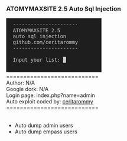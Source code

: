 <h3>ATOMYMAXSITE 2.5 Auto Sql Injection</h3>
<img src="screenshot/atom_auto_sqli.png">
<br/>===========================<br/>
Author: N/A<br/>
Google dork: N/A<br/>
Login page: index.php?name=admin<br/>
Auto exploit coded by: <a href="https://github.com/ceritarommy">ceritarommy</a><br/>
===========================<br/><br/>
<ul>
    <li>Auto dump admin users</li>
    <li>Auto dump empass users</li>
</ul>
